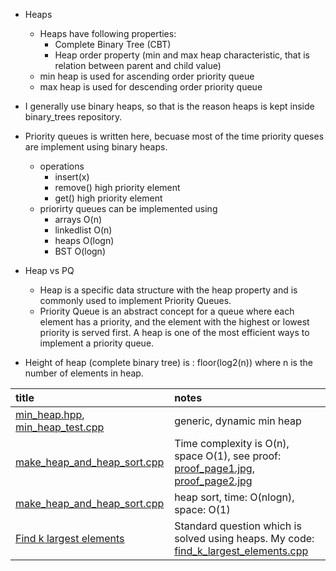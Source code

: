 - Heaps
  - Heaps have following properties:
    - Complete Binary Tree (CBT)
    - Heap order property (min and max heap characteristic, that is relation between parent and child value)
  - min heap is used for ascending order priority queue
  - max heap is used for descending order priority queue

- I generally use binary heaps, so that is the reason heaps is kept inside binary_trees repository.
- Priority queues is written here, becuase most of the time priority queses are implement using binary heaps.
  - operations
    - insert(x)
    - remove() high priority element
    - get() high priority element
  - priorirty queues can be implemented using
    - arrays O(n)
    - linkedlist O(n)
    - heaps O(logn)
    - BST O(logn)
- Heap vs PQ
  - Heap is a specific data structure with the heap property and is commonly used to implement Priority Queues.
  - Priority Queue is an abstract concept for a queue where each element has a priority, and the element with the highest or lowest priority is served first. A heap is one of the most efficient ways to implement a priority queue. 
- Height of heap (complete binary tree) is : floor(log2(n)) where n is the number of elements in heap.

| title | notes |
|:------|:------|
| [min_heap.hpp](min_heap.hpp), [min_heap_test.cpp](min_heap_test.cpp) | generic, dynamic min heap |
| [make_heap_and_heap_sort.cpp](make_heap_and_heap_sort.cpp) | Time complexity is O(n), space O(1), see proof: [proof_page1.jpg](proof_page1.jpg), [proof_page2.jpg](proof_page2.jpg) |
| [make_heap_and_heap_sort.cpp](make_heap_and_heap_sort.cpp) | heap sort, time: O(nlogn), space: O(1) |
| [Find k largest elements](https://www.geeksforgeeks.org/problems/k-largest-elements4206/1) | Standard question which is solved using heaps. My code: [find_k_largest_elements.cpp](find_k_largest_elements.cpp) |
 





